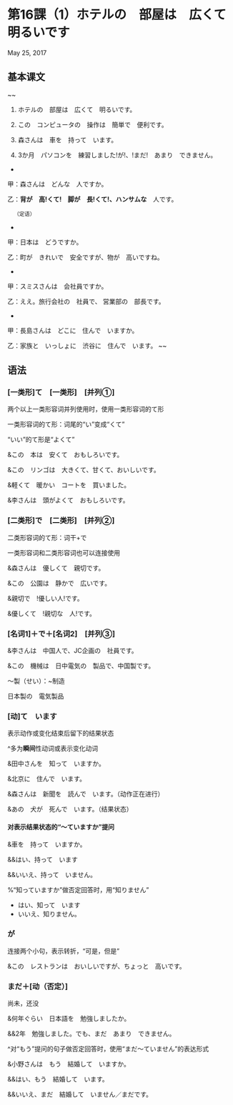 # 第16課（1）ホテルの　部屋は　広くて　明るいです
May 25, 2017

## 基本课文
~~
1. ホテルの　部屋は　広くて　明るいです。

2. この　コンピュータの　操作は　簡単で　便利です。

3. 森さんは　車を　持って　います。

4. 3か月　パソコンを　練習しました!が!、!まだ!　あまり　できません。

-

甲：森さんは　どんな　人ですか。

乙：**背が　高!くて!　脚が　長!くて!、ハンサムな**　人です。

      （定语）

-

甲：日本は　どうですか。

乙：町が　きれいで　安全ですが、物が　高いですね。

-

甲：スミスさんは　会社員ですか。

乙：ええ。旅行会社の　社員で、 営業部の　部長です。

-

甲：長島さんは　どこに　住んで　いますか。

乙：家族と　いっしょに　渋谷に　住んで　います。
~~

## 语法
### [一类形]て　[一类形]　[并列①] 
两个以上一类形容词并列使用时，使用一类形容词的て形

一类形容词的て形：词尾的“い”变成“くて”

“いい”的て形是“よくて”

&この　本は　安くて　おもしろいです。

&この　リンゴは　大きくて、甘くて、おいしいです。

&軽くて　暖かい　コートを　買いました。

&李さんは　頭がよくて　おもしろいです。

### [二类形]で　[二类形]　[并列②]
二类形容词的て形：词干+で

一类形容词和二类形容词也可以连接使用

&森さんは　優しくて　親切です。

&この　公園は　静かで　広いです。

&親切で　!優しい人!です。

&優しくて　!親切な　人!です。

### [名词1]＋で＋[名词2]　[并列③]
&李さんは　中国人で、JC企画の　社員です。

&この　機械は　日中電気の　製品で、中国製です。

～製（せい）：~制造

日本製の　電気製品

### [动]て　います
表示动作或变化结束后留下的结果状态

^多为**瞬间**性动词或表示变化动词

&田中さんを　知って　いますか。

&北京に　住んで　います。

&森さんは　新聞を　読んで　います。（动作正在进行）

&あの　犬が　死んで　います。（结果状态）

#### 对表示结果状态的“～ていますか”提问

&車を　持って　いますか。

&&はい、持って　います

&&いいえ、持って　いません。

%“知っていますか”做否定回答时，用“知りません”

- はい、知って　います
- いいえ、知りません。

### が
连接两个小句，表示转折，“可是，但是”

&この　レストランは　おいしいですが、ちょっと　高いです。

### まだ＋[动（否定）]
尚未，还没

&何年ぐらい　日本語を　勉強しましたか。

&&2年　勉強しました。でも、まだ　あまり　できません。

^对“もう”提问的句子做否定回答时，使用“まだ～ていません”的表达形式

&小野さんは　もう　結婚して　いますか。

&&はい、もう　結婚して　います。

&&いいえ、まだ　結婚して　いません／まだです。
